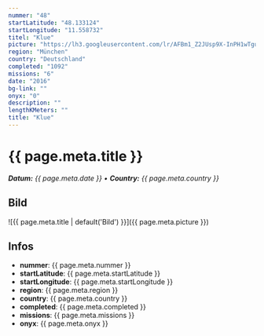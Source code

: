 ```yaml
---
nummer: "48"
startLatitude: "48.133124"
startLongitude: "11.558732"
titel: "Klue"
picture: "https://lh3.googleusercontent.com/lr/AFBm1_Z2JUsp9X-InPH1wTguLfSPd_jGQWDl2ibc9bnXXnQ0pFVjPylX90BY1Q3-C_8cKosMJhWZ89wvdpkeRfabpfCk_PkrTbuCWj8EX9EewSG2git5xWIXuvCGwCyJ55xfWEuzvzsnYcTbhZXoGx1awcWqPKQu3p0HNVSOc1xSbz09ZYcPmJm8j7DlGQ5pPqXIBdfHNTvQHhUBX8Y-X67MBQHwOhn8xxNL5eWUUTsqlpNwgJt_q2pyf6onoFhUccsu-XQZnNl2b-x0soCulZwiGeo1nUnhWGZ1U9hPB0qKxpIVlzaSETMIFUzFrYqrLR_k-sc8ok2MFFMBtoGZvedgWsmYKZZOCYVmkQmpDyLXYH7xV8afwXVTbo8HrnBH8Luhhx9mr2iNCUzkB_GGdeUgQDVwvRt-E-a6NhNF93IFG9Z2y2UUX8UyxDiavavvut38pdBH5va29k9i-QO__j-Jhj_PhHczgw1E2m7nSsrxLk8kfoY-Jg1u6_Z6WCdDUIZjYjLecMEivYskKMX74CYw7ocWbUsMvTmeWJEXOcTTLN7PmpkRly5y1T2kwAVtFZMqJAiX5cOm7nt0q1-9KE_SmqEZqKfIcngfT-7TJ0mtPw3oU3DVBCzp9iugiTkli5ba8RPmUVvHSMHEC3jxvvTbvdrdNgXq21ocdPKibLG6GjWRLLbhvAAUbmav8fcQtqGC1aggjR_DvXgDFvvq5YO3nGTv98cmzinztYO_NnL_BjZuoTbHO-3Jes0tRTY6mJiZWwM38qc09f89Lqqs5v6GVXkjL5etiwwTjquk-NAAHoNkY27WKhwMeO0zdxPkFWgLzW7bH77X2KIuoG6OH1vx_t-Xy1M_NoZK7Va6"
region: "München"
country: "Deutschland"
completed: "1092"
missions: "6"
date: "2016"
bg-link: ""
onyx: "0"
description: ""
lengthKMeters: ""
title: "Klue"
---
```


# {{ page.meta.title }}
_**Datum:** {{ page.meta.date }} • **Country:** {{ page.meta.country }}_

## Bild
![{{ page.meta.title | default('Bild') }}]({{ page.meta.picture }})

## Infos
- **nummer**: {{ page.meta.nummer }}
- **startLatitude**: {{ page.meta.startLatitude }}
- **startLongitude**: {{ page.meta.startLongitude }}
- **region**: {{ page.meta.region }}
- **country**: {{ page.meta.country }}
- **completed**: {{ page.meta.completed }}
- **missions**: {{ page.meta.missions }}
- **onyx**: {{ page.meta.onyx }}

